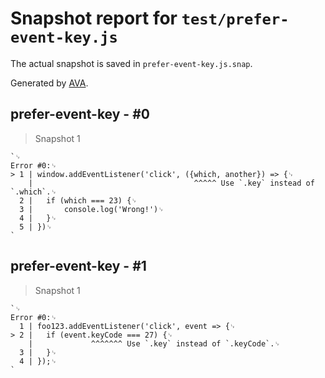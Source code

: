 # Snapshot report for `test/prefer-event-key.js`

The actual snapshot is saved in `prefer-event-key.js.snap`.

Generated by [AVA](https://avajs.dev).

## prefer-event-key - #0

> Snapshot 1

    `␊
    Error #0:␊
    > 1 | window.addEventListener('click', ({which, another}) => {␊
        |                                    ^^^^^ Use `.key` instead of `.which`.␊
      2 | 	if (which === 23) {␊
      3 | 		console.log('Wrong!')␊
      4 | 	}␊
      5 | })␊
    `

## prefer-event-key - #1

> Snapshot 1

    `␊
    Error #0:␊
      1 | foo123.addEventListener('click', event => {␊
    > 2 | 	if (event.keyCode === 27) {␊
        | 	          ^^^^^^^ Use `.key` instead of `.keyCode`.␊
      3 | 	}␊
      4 | });␊
    `

